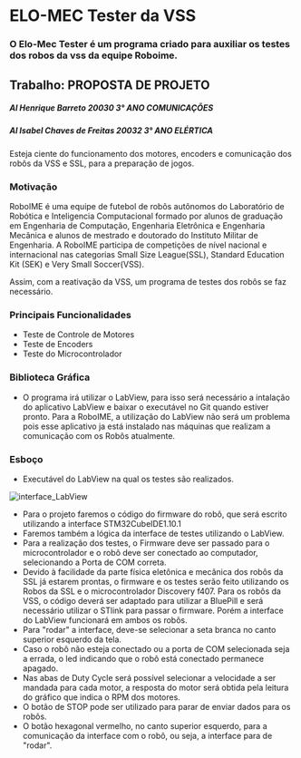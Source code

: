 # ELO-MEC Tester da VSS

### O Elo-Mec Tester é um programa criado para auxiliar os testes dos robos da vss da equipe Roboime.

## Trabalho: PROPOSTA DE PROJETO
##### Al Henrique Barreto 20030 3° ANO COMUNICAÇÕES
##### Al Isabel Chaves de Freitas 20032 3° ANO ELÉRTICA

Esteja ciente do funcionamento dos motores,  encoders e comunicação dos robôs da VSS e SSL, para a preparação de jogos.


### Motivação
RoboIME é uma equipe de futebol de robôs autônomos do Laboratório de Robótica e Inteligencia Computacional formado por alunos de graduação em Engenharia de Computação, Engenharia Eletrônica e Engenharia Mecânica e alunos de mestrado e doutorado do Instituto Militar de Engenharia. A RoboIME participa de competições de nível nacional e internacional nas categorias Small Size League(SSL), Standard Education Kit (SEK) e Very Small Soccer(VSS).

Assim, com a reativação da VSS, um programa de testes dos robôs se faz necessário.

### Principais Funcionalidades

* Teste de Controle de Motores
* Teste de Encoders
* Teste do Microcontrolador

### Biblioteca Gráfica

* O programa irá utilizar o LabView, para isso será necessário a intalação do aplicativo LabView e baixar o executável no Git quando estiver pronto. Para a RoboIME, a utilização do LabView não será um problema pois esse aplicativo ja está instalado nas máquinas que realizam a comunicação com os Robôs atualmente.

### Esboço

* Executável do LabView na qual os testes são realizados. 

![interface_LabView](https://user-images.githubusercontent.com/82892691/200083499-a01c7bc8-06ca-43fe-9de7-760000f0d888.jpeg)

* Para o projeto faremos o código do firmware do robô, que será escrito utilizando a interface STM32CubeIDE1.10.1
* Faremos também a lógica da interface de testes utilizando o LabView.
* Para a realização dos testes, o Firmware deve ser passado para o microcontrolador e o robô deve ser conectado ao computador, selecionando a Porta de COM correta. 
* Devido à facilidade da parte física eletônica e mecânica dos robôs da SSL já estarem prontas, o firmware e os testes serão feito utilizando os Robos da SSL e o microcontrolador Discovery f407. Para os robôs da VSS, o código deverá ser adaptado para utilizar a BluePill e será necessário utilizar o STlink para passar o firmware. Porém a interface do LabView funcionará em ambos os robôs.
* Para "rodar" a interface, deve-se selecionar a seta branca no canto superior esquerdo da tela.
* Caso o robô não esteja conectado ou a porta de COM selecionada seja a errada, o led indicando que o robô está conectado permanece apagado.
* Nas abas de Duty Cycle será possível selecionar a velocidade a ser mandada para cada motor, a resposta do motor será obtida pela leitura do gráfico que indica o RPM dos motores. 
* O botão de STOP pode ser utilizado para parar de enviar dados para os robôs.
* O botão hexagonal vermelho, no canto superior esquerdo, para a comunicação da interface com o robô, ou seja, a interface para de "rodar".
